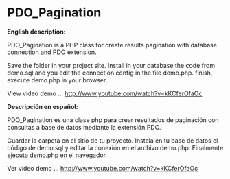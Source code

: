 PDO_Pagination
==============

<strong>English description:</strong>

PDO_Pagination is a PHP class for create results pagination with database connection and PDO extension.

Save the folder in your project site. Install in your database the code from demo.sql and you edit the connection config in the file demo.php. finish, execute demo.php in your browser.

View video demo ... http://www.youtube.com/watch?v=kKCferOfaOc

<strong>Descripción en español:</strong>

PDO_Pagination es una clase php para crear resultados de paginación con consultas a base de datos mediante la extensión PDO.

Guardar la carpeta en el sitio de tu proyecto. Instala en tu base de datos el código de demo.sql y editar la conexión en el archivo demo.php. Finalmente ejecuta demo.php en el navegador.

Ver vídeo demo ... http://www.youtube.com/watch?v=kKCferOfaOc

